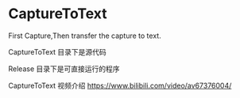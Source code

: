 # CaptureToText
First Capture,Then transfer the capture to text.

CaptureToText 目录下是源代码

Release 目录下是可直接运行的程序

CaptureToText 视频介绍  https://www.bilibili.com/video/av67376004/
